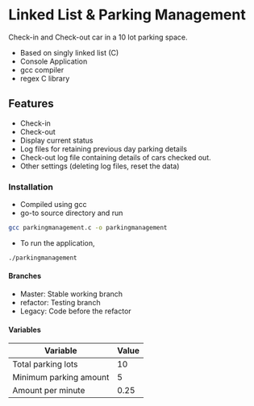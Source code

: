 # Linked List & Parking Management

Check-in and Check-out car in a 10 lot parking space.

* Based on singly linked list (C)
* Console Application
* gcc compiler
* regex C library

## Features

* Check-in
* Check-out
* Display current status
* Log files for retaining previous day parking details
* Check-out log file containing details of cars checked out.
* Other settings (deleting log files, reset the data)

### Installation

* Compiled using gcc
* go-to source directory and run

```bash
gcc parkingmanagement.c -o parkingmanagement
```

* To run the application,

```bash
./parkingmanagement
```

#### Branches

* Master: Stable working branch
* refactor: Testing branch
* Legacy: Code before the refactor

#### Variables

|      Variable          | Value |
|------------------------|-------|
|Total parking lots      | 10    |
|Minimum parking amount  | 5     |
|Amount per minute       | 0.25  |
